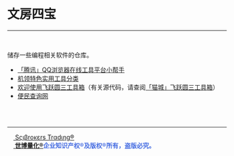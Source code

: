 # 文房四宝

---

<br>

储存一些编程相关软件的仓库。

- [「腾讯」QQ浏览器在线工具平台小帮手](https://tool.browser.qq.com/)
- [机领特色实用工具分类](https://www.jlwz.cn/wapindex-1000-81.html)
- [欢迎使用飞跃圆三工具箱](https://fly63.com/)（有关源代码，请查阅[「猫城」飞跃圆三工具箱](https://github.com/englianhu/fly63)）
- [便民查询网](https://www.bmcx.com/)

<br><br>

---

[<img src='诸子百家考工记/世博量化.png' height='14'/> Sςιβrοκεrs Trαdιηg®](http://www.scibrokes.com)<br>
<span style='color:RoyalBlue'>**[<img src='诸子百家考工记/世博量化.png' height='14'/> 世博量化®](http://www.scibrokes.com)企业知识产权®及版权®所有，盗版必究。**</span>

